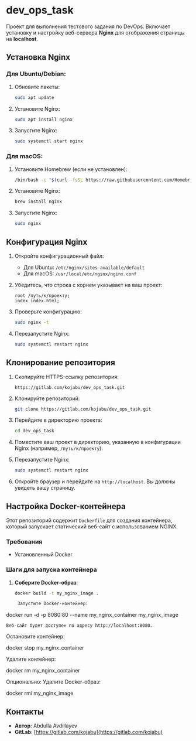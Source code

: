 


# dev_ops_task

Проект для выполнения тестового задания по DevOps. Включает установку и настройку веб-сервера **Nginx** для отображения страницы на **localhost**.

## Установка Nginx

### Для Ubuntu/Debian:
1. Обновите пакеты:
   ```bash
   sudo apt update
   ```
2. Установите Nginx:
   ```bash
   sudo apt install nginx
   ```
3. Запустите Nginx:
   ```bash
   sudo systemctl start nginx
   ```

### Для macOS:
1. Установите Homebrew (если не установлен):
   ```bash
   /bin/bash -c "$(curl -fsSL https://raw.githubusercontent.com/Homebrew/install/HEAD/install.sh)"
   ```
2. Установите Nginx:
   ```bash
   brew install nginx
   ```
3. Запустите Nginx:
   ```bash
   sudo nginx
   ```

## Конфигурация Nginx

1. Откройте конфигурационный файл:
   - Для Ubuntu: `/etc/nginx/sites-available/default`
   - Для macOS: `/usr/local/etc/nginx/nginx.conf`

2. Убедитесь, что строка с корнем указывает на ваш проект:
   ```nginx
   root /путь/к/проекту;
   index index.html;
   ```

3. Проверьте конфигурацию:
   ```bash
   sudo nginx -t
   ```

4. Перезапустите Nginx:
   ```bash
   sudo systemctl restart nginx
   ```

## Клонирование репозитория

1. Скопируйте HTTPS-ссылку репозитория:
   ```
   https://gitlab.com/kojabu/dev_ops_task.git
   ```

2. Клонируйте репозиторий:
   ```bash
   git clone https://gitlab.com/kojabu/dev_ops_task.git
   ```

3. Перейдите в директорию проекта:
   ```bash
   cd dev_ops_task
   ```

4. Поместите ваш проект в директорию, указанную в конфигурации Nginx (например, `/путь/к/проекту`).

5. Перезапустите Nginx:
   ```bash
   sudo systemctl restart nginx
   ```

6. Откройте браузер и перейдите на `http://localhost`. Вы должны увидеть вашу страницу.
## Настройка Docker-контейнера

Этот репозиторий содержит `Dockerfile` для создания контейнера, который запускает статический веб-сайт с использованием NGINX.

### Требования
- Установленный Docker

### Шаги для запуска контейнера

1. **Соберите Docker-образ**:
   ```bash
   docker build -t my_nginx_image .

    Запустите Docker-контейнер:

docker run -d -p 8080:80 --name my_nginx_container my_nginx_image

    Веб-сайт будет доступен по адресу http://localhost:8080.

Остановите контейнер:

docker stop my_nginx_container

Удалите контейнер:

docker rm my_nginx_container

Опционально: Удалите Docker-образ:

docker rmi my_nginx_image
## Контакты

- **Автор**: Abdulla Avdillayev
- **GitLab**: [https://gitlab.com/kojabu](https://gitlab.com/kojabu)





